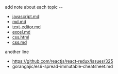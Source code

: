 add note about each topic --

* [javascript.md](javascript.md)
* [md.md](md.md)
* [text-editor.md](text-editors.md)
* [excel.md](excel.md)
* [css.html](css.html)
* [css.md](css.md)

another line


* https://github.com/reactjs/react-redux/issues/325
* gorangajic/es6-spread-immutable-cheatsheet.md
